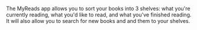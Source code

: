 The MyReads app allows you to sort your books into 3 shelves: what you're currently reading,
what you'd like to read, and what you've finished reading. It will also allow you to search
for new books and and them to your shelves.
